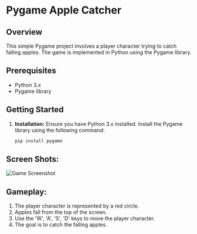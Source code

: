 # Pygame Apple Catcher

## Overview

This simple Pygame project involves a player character trying to catch falling apples. The game is implemented in Python using the Pygame library.

## Prerequisites

- Python 3.x
- Pygame library

## Getting Started

1. **Installation:**
   Ensure you have Python 3.x installed. Install the Pygame library using the following command:

   ```bash
   pip install pygame

## Screen Shots:

![Game Screenshot](image.png)

## Gameplay:
1. The player character is represented by a red circle.
2. Apples fall from the top of the screen.
3. Use the 'W', 'A', 'S', 'D' keys to move the player character.
4. The goal is to catch the falling apples.
